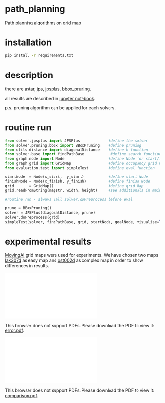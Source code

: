 # path_planning
Path planning algorithms on grid map

# installation

```bash
pip install -r requirements.txt
```

# description

there are [astar](solver/astar.py), [jps](solver/jps.py), [jpsplus](solver/jpsplus.py), [bbox_pruning](solver/pruning/bbox.py).

all results are described in [jupyter notebook](main.ipynb).

p.s. pruning algorithm can be applied for each solvers.

# routine run

```python
from solver.jpsplus import JPSPlus             #define the solver
from solver.pruning.bbox import BBoxPruning    #define pruning
from utils.distance import diagonalDistance    #define h function
from solver.base import findPathBase            #define search function
from graph.node import Node                    #define Node for start/finish
from graph.grid import GridMap                 #define occupancy grid map via string
from evaluation.test import simpleTest         #define eval function

startNode  = Node(x_start,  y_start)           #define start Node
finishNode = Node(x_finish, y_finish)          #define finish Node
grid       = GridMap()                         #define grid Map
grid.readFromString(mapstr, width, height)     #see additionals in main.ipynb

#routine run - always call solver.doPreprocess before eval

prune = BBoxPruning()
solver = JPSPlus(diagonalDistance, prune)
solver.doPreprocess(grid)
simpleTest(solver, findPathBase, grid, startNode, goalNode, visualise=True)

```

# experimental results

[MovingAI](https://movingai.com/benchmarks/grids.html) grid maps were used for experiments. We have chosen two maps [lak307d](https://movingai.com/benchmarks/dao/lak307d.pdf) as easy map and [ost002d](https://movingai.com/benchmarks/dao/ost002d.pdf) as complex map in order to show differences in results.

<object data="presentation/graphs/error.pdf" type="application/pdf" width="150px" height="250px">
    <embed src="presentation/graphs/error.pdf" type="application/pdf">
        <p>This browser does not support PDFs. Please download the PDF to view it: <a href="presentation/graphs/error.pdf">error.pdf</a>.</p>
    </embed>
</object>

<object data="presentation/graphs/comparison.pdf" type="application/pdf" width="150px" height="250px">
    <embed src="presentation/graphs/comparison.pdf" type="application/pdf">
        <p>This browser does not support PDFs. Please download the PDF to view it: <a href="presentation/graphs/comparison.pdf">comparison.pdf</a>.</p>
    </embed>
</object>

